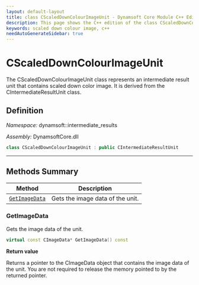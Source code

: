 ```yaml
---
layout: default-layout
title: class CScaledDownColourImageUnit - Dynamsoft Core Module C++ Edition API Reference
description: This page shows the C++ edition of the class CScaledDownColourImageUnit in Dynamsoft Core Module.
keywords: scaled down colour image, c++
needAutoGenerateSidebar: true
---
```


# CScaledDownColourImageUnit

The CScaledDownColourImageUnit class represents an intermediate result unit that contains scaled down color image. It is derived from the CIntermediateResultUnit class.

## Definition

*Namespace:* dynamsoft::intermediate_results

*Assembly:* DynamsoftCore.dll

```cpp
class CScaledDownColourImageUnit : public CIntermediateResultUnit
```

---

## Methods Summary

| Method               | Description |
|----------------------|-------------|
| [`GetImageData`](#getimagedata) | Gets the image data of the unit.|

### GetImageData

Gets the image data of the unit.

```cpp
virtual const CImageData* GetImageData() const
```

**Return value**

Returns a pointer to the CImageData object that contains the image data of the unit. You are not required to release the memory pointed to by the returned pointer.
